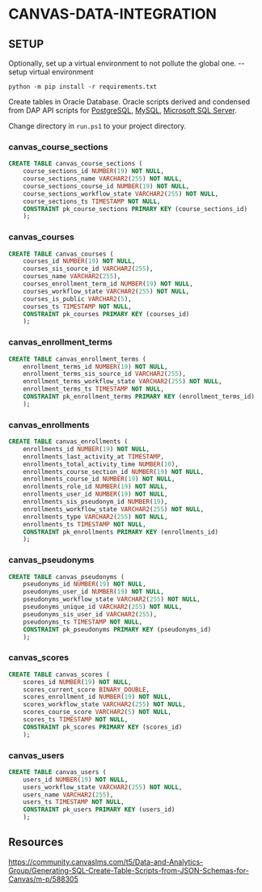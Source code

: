 # CANVAS-DATA-INTEGRATION

## SETUP

Optionally, set up a virtual environment to not pollute the global one.
--setup virtual environment

`python -m pip install -r requirements.txt`

Create tables in Oracle Database. Oracle scripts derived and condensed from DAP API scripts for [PostgreSQL](https://data-access-platform-api.s3.eu-central-1.amazonaws.com/sql/postgresql.sql), [MySQL](https://data-access-platform-api.s3.eu-central-1.amazonaws.com/sql/mysql.sql), [Microsoft SQL Server](https://data-access-platform-api.s3.amazonaws.com/sql/mssql.sql).

Change directory in `run.ps1` to your project directory.

### canvas_course_sections

```sql
CREATE TABLE canvas_course_sections (
    course_sections_id NUMBER(19) NOT NULL,
    course_sections_name VARCHAR2(255) NOT NULL,
    course_sections_course_id NUMBER(19) NOT NULL,
    course_sections_workflow_state VARCHAR2(255) NOT NULL,
    course_sections_ts TIMESTAMP NOT NULL,
    CONSTRAINT pk_course_sections PRIMARY KEY (course_sections_id)
    );
```

### canvas_courses

```sql
CREATE TABLE canvas_courses (
    courses_id NUMBER(19) NOT NULL,
    courses_sis_source_id VARCHAR2(255),
    courses_name VARCHAR2(255),
    courses_enrollment_term_id NUMBER(19) NOT NULL,
    courses_workflow_state VARCHAR2(255) NOT NULL,
    courses_is_public VARCHAR2(5),
    courses_ts TIMESTAMP NOT NULL,
    CONSTRAINT pk_courses PRIMARY KEY (courses_id)
    );
```

### canvas_enrollment_terms

```sql
CREATE TABLE canvas_enrollment_terms (
    enrollment_terms_id NUMBER(19) NOT NULL,
    enrollment_terms_sis_source_id VARCHAR2(255),
    enrollment_terms_workflow_state VARCHAR2(255) NOT NULL,
    enrollment_terms_ts TIMESTAMP NOT NULL,
    CONSTRAINT pk_enrollment_terms PRIMARY KEY (enrollment_terms_id)
    );
```  

### canvas_enrollments

```sql
CREATE TABLE canvas_enrollments (
    enrollments_id NUMBER(19) NOT NULL,
    enrollments_last_activity_at TIMESTAMP,
    enrollments_total_activity_time NUMBER(10),
    enrollments_course_section_id NUMBER(19) NOT NULL,
    enrollments_course_id NUMBER(19) NOT NULL,
    enrollments_role_id NUMBER(19) NOT NULL,
    enrollments_user_id NUMBER(19) NOT NULL,
    enrollments_sis_pseudonym_id NUMBER(19),
    enrollments_workflow_state VARCHAR2(255) NOT NULL,
    enrollments_type VARCHAR2(255) NOT NULL,
    enrollments_ts TIMESTAMP NOT NULL,
    CONSTRAINT pk_enrollments PRIMARY KEY (enrollments_id)
    );
```

### canvas_pseudonyms

```sql
CREATE TABLE canvas_pseudonyms (
    pseudonyms_id NUMBER(19) NOT NULL,
    pseudonyms_user_id NUMBER(19) NOT NULL,
    pseudonyms_workflow_state VARCHAR2(255) NOT NULL,
    pseudonyms_unique_id VARCHAR2(255) NOT NULL,
    pseudonyms_sis_user_id VARCHAR2(255),
    pseudonyms_ts TIMESTAMP NOT NULL,
    CONSTRAINT pk_pseudonyms PRIMARY KEY (pseudonyms_id)
    );
```

### canvas_scores

```sql
CREATE TABLE canvas_scores (
    scores_id NUMBER(19) NOT NULL,
    scores_current_score BINARY_DOUBLE,
    scores_enrollment_id NUMBER(19) NOT NULL,
    scores_workflow_state VARCHAR2(255) NOT NULL,
    scores_course_score VARCHAR2(5) NOT NULL,
    scores_ts TIMESTAMP NOT NULL,
    CONSTRAINT pk_scores PRIMARY KEY (scores_id)
    );
```

### canvas_users

```sql
CREATE TABLE canvas_users (
    users_id NUMBER(19) NOT NULL,
    users_workflow_state VARCHAR2(255) NOT NULL,
    users_name VARCHAR2(255),
    users_ts TIMESTAMP NOT NULL,
    CONSTRAINT pk_users PRIMARY KEY (users_id)
    );
```

## Resources

<https://community.canvaslms.com/t5/Data-and-Analytics-Group/Generating-SQL-Create-Table-Scripts-from-JSON-Schemas-for-Canvas/m-p/588305>
